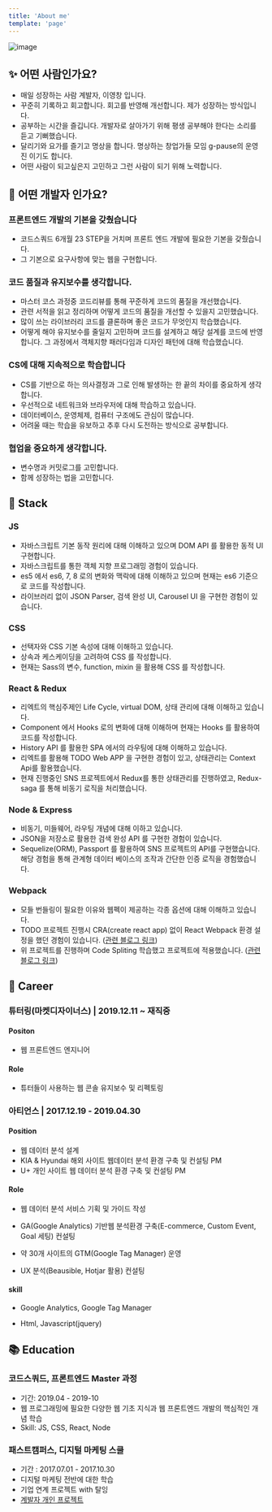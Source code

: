 ```yaml
---
title: 'About me'
template: 'page'
---
```


![image](https://user-images.githubusercontent.com/35516239/58239236-ab525c00-7d83-11e9-8e0a-ccd20a91ca52.png)

## :sparkles: 어떤 사람인가요?

- 매일 성장하는 사람 계발자, 이영창 입니다.
- 꾸준히 기록하고 회고합니다. 회고를 반영해 개선합니다. 제가 성장하는 방식입니다.
- 공부하는 시간을 즐깁니다. 개발자로 살아가기 위해 평생 공부해야 한다는 소리를 듣고 기뻐했습니다.
- 달리기와 요가를 즐기고 명상을 합니다. 명상하는 창업가들 모임 g-pause의 운영진 이기도 합니다.
- 어떤 사람이 되고싶은지 고민하고 그런 사람이 되기 위해 노력합니다.

## :pray: 어떤 개발자 인가요?

### 프론트엔드 개발의 기본을 갖췄습니다

- 코드스쿼드 6개월 23 STEP을 거치며 프론트 엔드 개발에 필요한 기본을 갖췄습니다.
- 그 기본으로 요구사항에 맞는 웹을 구현합니다.

### 코드 품질과 유지보수를 생각합니다.

- 마스터 코스 과정중 코드리뷰를 통해 꾸준하게 코드의 품질을 개선했습니다.
- 관련 서적을 읽고 정리하며 어떻게 코드의 품질을 개선할 수 있을지 고민했습니다.
- 많이 쓰는 라이브러리 코드를 클론하며 좋은 코드가 무엇인지 학습했습니다.
- 어떻게 해야 유지보수를 줄일지 고민하며 코드를 설계하고 해당 설계를 코드에 반영합니다. 그 과정에서 객체지향 패러다임과 디자인 패턴에 대해 학습했습니다.

### CS에 대해 지속적으로 학습합니다

- CS를 기반으로 하는 의사결정과 그로 인해 발생하는 한 끝의 차이를 중요하게 생각합니다.
- 우선적으로 네트워크와 브라우저에 대해 학습하고 있습니다.
- 데이터베이스, 운영체제, 컴퓨터 구조에도 관심이 많습니다.
- 어려울 때는 학습을 유보하고 추후 다시 도전하는 방식으로 공부합니다.

### 협업을 중요하게 생각합니다.

- 변수명과 커밋로그를 고민합니다.
- 함께 성장하는 법을 고민합니다.

## :hammer: Stack

### JS

- 자바스크립트 기본 동작 원리에 대해 이해하고 있으며 DOM API 를 활용한 동적 UI 구현합니다.
- 자바스크립트를 통한 객체 지향 프로그래밍 경험이 있습니다.
- es5 에서 es6, 7, 8 로의 변화와 맥락에 대해 이해하고 있으며 현재는 es6 기준으로 코드를 작성합니다.
- 라이브러리 없이 JSON Parser, 검색 완성 UI, Carousel UI 을 구현한 경험이 있습니다.

### CSS

- 선택자와 CSS 기본 속성에 대해 이해하고 있습니다.
- 상속과 케스케이딩을 고려하여 CSS 를 작성합니다.
- 현재는 Sass의 변수, function, mixin 을 활용해 CSS 를 작성합니다.

### React & Redux

- 리엑트의 핵심주제인 Life Cycle, virtual DOM, 상태 관리에 대해 이해하고 있습니다.
- Component 에서 Hooks 로의 변화에 대해 이해하며 현재는 Hooks 를 활용하여 코드를 작성합니다.
- History API 를 활용한 SPA 에서의 라우팅에 대해 이해하고 있습니다.
- 리엑트를 활용해 TODO Web APP 을 구현한 경험이 있고, 상태관리는 Context Api를 활용했습니다.
- 현재 진행중인 SNS 프로젝트에서 Redux를 통한 상태관리를 진행하였고, Redux-saga 를 통해 비동기 로직을 처리했습니다.

### Node & Express

- 비동기, 미들웨어, 라우팅 개념에 대해 이하고 있습니다.
- JSON을 저장소로 활용한 검색 완성 API 를 구현한 경험이 있습니다.
- Sequelize(ORM), Passport 를 활용하여 SNS 프로젝트의 API를 구현했습니다. 해당 경험을 통해 관계형 데이터 베이스의 조작과 간단한 인증 로직을 경험했습니다.

### Webpack

- 모들 번들링이 필요한 이유와 웹펙이 제공하는 각종 옵션에 대해 이해하고 있습니다.
- TODO 프로젝트 진행시 CRA(create react app) 없이 React Webpack 환경 설정을 했던 경험이 있습니다. ([관련 블로그 링크](https://p-iknow.netlify.com/front-end/react-webpack-config))
- 위 프로젝트를 진행하며 Code Spliting 학습했고 프로젝트에 적용했습니다. ([관련 블로그 링크](https://p-iknow.netlify.com/front-end/react-codespliting))

## :office: Career

### 튜터링(마켓디자이너스) | 2019.12.11 ~ 재직중

#### Positon

- 웹 프론트엔드 엔지니어

#### Role

- 튜터들이 사용하는 웹 콘솔 유지보수 및 리펙토링

### 아티언스 | 2017.12.19 - 2019.04.30

#### Position

- 웹 데이터 분석 설계
- KIA & Hyundai 해외 사이트 웹데이터 분석 환경 구축 및 컨설팅 PM
- U+ 개인 사이트 웹 데이터 분석 환경 구축 및 컨설팅 PM

#### Role

- 웹 데이터 분석 서비스 기획 및 가이드 작성

- GA(Google Analytics) 기반웹 분석환경 구축(E-commerce, Custom Event, Goal 세팅) 컨설팅
- 약 30개 사이트의 GTM(Google Tag Manager) 운영
- UX 분석(Beausible, Hotjar 활용) 컨설팅

#### skill

- Google Analytics, Google Tag Manager

- Html, Javascript(jquery)

## :books: Education

### 코드스쿼드, 프론트엔드 Master 과정

- 기간: 2019.04 - 2019-10
- 웹 프로그래밍에 필요한 다양한 웹 기초 지식과 웹 프론트엔드 개발의 핵심적인 개념 학습
- Skill: JS, CSS, React, Node

### 패스트캠퍼스, 디지털 마케팅 스쿨

- 기간 : 2017.07.01 - 2017.10.30
- 디지털 마케팅 전반에 대한 학습
- 기업 연계 프로젝트 with 탈잉
- [계발자 개인 프로젝트](https://www.slideshare.net/YoungchangLee2/ss-82352535/1?src=clipshare)

